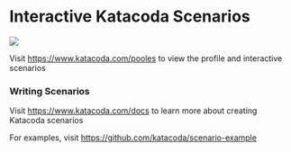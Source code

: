 # Interactive Katacoda Scenarios

[![](http://shields.katacoda.com/katacoda/pooles/count.svg)](https://www.katacoda.com/pooles "Get your profile on Katacoda.com")

Visit https://www.katacoda.com/pooles to view the profile and interactive scenarios

### Writing Scenarios
Visit https://www.katacoda.com/docs to learn more about creating Katacoda scenarios

For examples, visit https://github.com/katacoda/scenario-example
